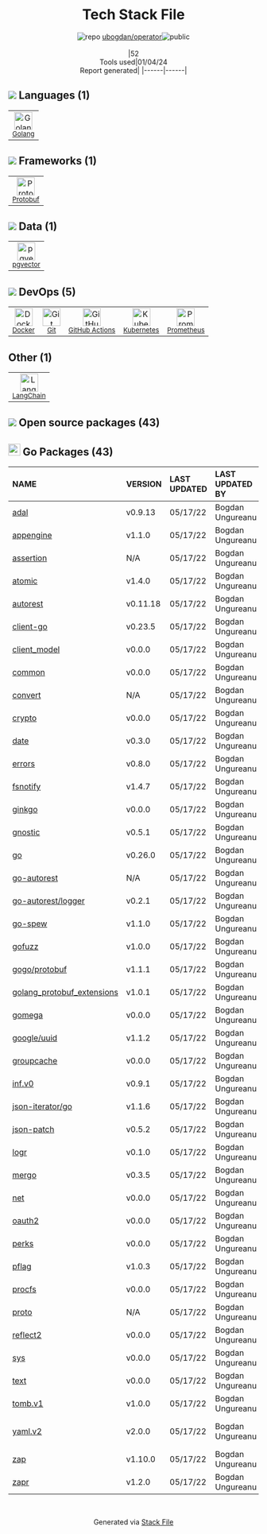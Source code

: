 <!--
&lt;--- Readme.md Snippet without images Start ---&gt;
## Tech Stack
ubogdan/operator is built on the following main stack:

- [Golang](http://golang.org/) – Languages
- [Kubernetes](http://kubernetes.io/) – Container Tools
- [Prometheus](http://prometheus.io/) – Monitoring Tools
- [Protobuf](https://developers.google.com/protocol-buffers/) – Serialization Frameworks
- [GitHub Actions](https://github.com/features/actions) – Continuous Integration
- [LangChain](https://github.com/hwchase17/langchain) – Large Language Model Tools
- [pgvector](https://github.com/pgvector/pgvector/) – Database Tools
- [Docker](https://www.docker.com/) – Virtual Machine Platforms & Containers

Full tech stack [here](/techstack.md)

&lt;--- Readme.md Snippet without images End ---&gt;

&lt;--- Readme.md Snippet with images Start ---&gt;
## Tech Stack
ubogdan/operator is built on the following main stack:

- <img width='25' height='25' src='https://img.stackshare.io/service/1005/O6AczwfV_400x400.png' alt='Golang'/> [Golang](http://golang.org/) – Languages
- <img width='25' height='25' src='https://img.stackshare.io/service/1885/21_d3cvM.png' alt='Kubernetes'/> [Kubernetes](http://kubernetes.io/) – Container Tools
- <img width='25' height='25' src='https://img.stackshare.io/service/2501/default_3cf1b307194b26782be5cb209d30360580ae5b3c.png' alt='Prometheus'/> [Prometheus](http://prometheus.io/) – Monitoring Tools
- <img width='25' height='25' src='https://img.stackshare.io/service/4393/ma2jqJKH_400x400.png' alt='Protobuf'/> [Protobuf](https://developers.google.com/protocol-buffers/) – Serialization Frameworks
- <img width='25' height='25' src='https://img.stackshare.io/service/11563/actions.png' alt='GitHub Actions'/> [GitHub Actions](https://github.com/features/actions) – Continuous Integration
- <img width='25' height='25' src='https://img.stackshare.io/service/48790/default_5b6c6b73f1ff3775c85d2a1ba954cb87e30cbf13.jpg' alt='LangChain'/> [LangChain](https://github.com/hwchase17/langchain) – Large Language Model Tools
- <img width='25' height='25' src='https://img.stackshare.io/service/109221/default_b888cdf5617d936aa6aacf130911906955508639.png' alt='pgvector'/> [pgvector](https://github.com/pgvector/pgvector/) – Database Tools
- <img width='25' height='25' src='https://img.stackshare.io/service/586/n4u37v9t_400x400.png' alt='Docker'/> [Docker](https://www.docker.com/) – Virtual Machine Platforms & Containers

Full tech stack [here](/techstack.md)

&lt;--- Readme.md Snippet with images End ---&gt;
-->
<div align="center">

# Tech Stack File
![](https://img.stackshare.io/repo.svg "repo") [ubogdan/operator](https://github.com/ubogdan/operator)![](https://img.stackshare.io/public_badge.svg "public")
<br/><br/>
|52<br/>Tools used|01/04/24 <br/>Report generated|
|------|------|
</div>

## <img src='https://img.stackshare.io/languages.svg'/> Languages (1)
<table><tr>
  <td align='center'>
  <img width='36' height='36' src='https://img.stackshare.io/service/1005/O6AczwfV_400x400.png' alt='Golang'>
  <br>
  <sub><a href="http://golang.org/">Golang</a></sub>
  <br>
  <sub></sub>
</td>

</tr>
</table>

## <img src='https://img.stackshare.io/frameworks.svg'/> Frameworks (1)
<table><tr>
  <td align='center'>
  <img width='36' height='36' src='https://img.stackshare.io/service/4393/ma2jqJKH_400x400.png' alt='Protobuf'>
  <br>
  <sub><a href="https://developers.google.com/protocol-buffers/">Protobuf</a></sub>
  <br>
  <sub></sub>
</td>

</tr>
</table>

## <img src='https://img.stackshare.io/databases.svg'/> Data (1)
<table><tr>
  <td align='center'>
  <img width='36' height='36' src='https://img.stackshare.io/service/109221/default_b888cdf5617d936aa6aacf130911906955508639.png' alt='pgvector'>
  <br>
  <sub><a href="https://github.com/pgvector/pgvector/">pgvector</a></sub>
  <br>
  <sub></sub>
</td>

</tr>
</table>

## <img src='https://img.stackshare.io/devops.svg'/> DevOps (5)
<table><tr>
  <td align='center'>
  <img width='36' height='36' src='https://img.stackshare.io/service/586/n4u37v9t_400x400.png' alt='Docker'>
  <br>
  <sub><a href="https://www.docker.com/">Docker</a></sub>
  <br>
  <sub></sub>
</td>

<td align='center'>
  <img width='36' height='36' src='https://img.stackshare.io/service/1046/git.png' alt='Git'>
  <br>
  <sub><a href="http://git-scm.com/">Git</a></sub>
  <br>
  <sub></sub>
</td>

<td align='center'>
  <img width='36' height='36' src='https://img.stackshare.io/service/11563/actions.png' alt='GitHub Actions'>
  <br>
  <sub><a href="https://github.com/features/actions">GitHub Actions</a></sub>
  <br>
  <sub></sub>
</td>

<td align='center'>
  <img width='36' height='36' src='https://img.stackshare.io/service/1885/21_d3cvM.png' alt='Kubernetes'>
  <br>
  <sub><a href="http://kubernetes.io/">Kubernetes</a></sub>
  <br>
  <sub></sub>
</td>

<td align='center'>
  <img width='36' height='36' src='https://img.stackshare.io/service/2501/default_3cf1b307194b26782be5cb209d30360580ae5b3c.png' alt='Prometheus'>
  <br>
  <sub><a href="http://prometheus.io/">Prometheus</a></sub>
  <br>
  <sub></sub>
</td>

</tr>
</table>

## Other (1)
<table><tr>
  <td align='center'>
  <img width='36' height='36' src='https://img.stackshare.io/service/48790/default_5b6c6b73f1ff3775c85d2a1ba954cb87e30cbf13.jpg' alt='LangChain'>
  <br>
  <sub><a href="https://github.com/hwchase17/langchain">LangChain</a></sub>
  <br>
  <sub></sub>
</td>

</tr>
</table>


## <img src='https://img.stackshare.io/group.svg' /> Open source packages (43)</h2>

## <img width='24' height='24' src='https://img.stackshare.io/service/21112/default_1346bbda8fe03e4dce5601323a3ca47a10c1ae36.png'/> Go Packages (43)

|NAME|VERSION|LAST UPDATED|LAST UPDATED BY|LICENSE|VULNERABILITIES|
|:------|:------|:------|:------|:------|:------|
|[adal](https://pkg.go.dev/github.com/Azure/go-autorest/autorest/adal)|v0.9.13|05/17/22|Bogdan Ungureanu |Apache-2.0|N/A|
|[appengine](https://pkg.go.dev/google.golang.org/appengine)|v1.1.0|05/17/22|Bogdan Ungureanu |Apache-2.0|N/A|
|[assertion](https://pkg.go.dev/github.com/onsi/gomega/internal/assertion)|N/A|05/17/22|Bogdan Ungureanu |MIT|N/A|
|[atomic](https://pkg.go.dev/go.uber.org/atomic)|v1.4.0|05/17/22|Bogdan Ungureanu |MIT|N/A|
|[autorest](https://pkg.go.dev/github.com/Azure/go-autorest/autorest)|v0.11.18|05/17/22|Bogdan Ungureanu |Apache-2.0|N/A|
|[client-go](https://pkg.go.dev/k8s.io/client-go)|v0.23.5|05/17/22|Bogdan Ungureanu |Apache-2.0|N/A|
|[client_model](https://pkg.go.dev/github.com/prometheus/client_model)|v0.0.0|05/17/22|Bogdan Ungureanu |Apache-2.0|N/A|
|[common](https://pkg.go.dev/github.com/prometheus/common)|v0.0.0|05/17/22|Bogdan Ungureanu |Apache-2.0|N/A|
|[convert](https://pkg.go.dev/github.com/onsi/ginkgo/ginkgo/convert)|N/A|05/17/22|Bogdan Ungureanu |MIT|N/A|
|[crypto](https://pkg.go.dev/golang.org/x/crypto)|v0.0.0|05/17/22|Bogdan Ungureanu |BSD-3-Clause|[CVE-2020-9283](https://github.com/advisories/GHSA-ffhg-7mh4-33c4) (Moderate)|
|[date](https://pkg.go.dev/github.com/Azure/go-autorest/autorest/date)|v0.3.0|05/17/22|Bogdan Ungureanu |Apache-2.0|N/A|
|[errors](https://pkg.go.dev/github.com/pkg/errors)|v0.8.0|05/17/22|Bogdan Ungureanu |BSD-2-Clause|N/A|
|[fsnotify](https://pkg.go.dev/github.com/fsnotify/fsnotify)|v1.4.7|05/17/22|Bogdan Ungureanu |BSD-3-Clause|N/A|
|[ginkgo](https://pkg.go.dev/github.com/onsi/ginkgo)|v0.0.0|05/17/22|Bogdan Ungureanu |MIT|N/A|
|[gnostic](https://pkg.go.dev/github.com/googleapis/gnostic)|v0.5.1|05/17/22|Bogdan Ungureanu |Apache-2.0|N/A|
|[go](https://pkg.go.dev/cloud.google.com/go)|v0.26.0|05/17/22|Bogdan Ungureanu |Apache-2.0|N/A|
|[go-autorest](https://pkg.go.dev/github.com/Azure/go-autorest)|N/A|05/17/22|Bogdan Ungureanu |Apache-2.0|N/A|
|[go-autorest/logger](https://pkg.go.dev/github.com/Azure/go-autorest/logger)|v0.2.1|05/17/22|Bogdan Ungureanu |Apache-2.0|N/A|
|[go-spew](https://pkg.go.dev/github.com/davecgh/go-spew)|v1.1.0|05/17/22|Bogdan Ungureanu |ISC|N/A|
|[gofuzz](https://pkg.go.dev/github.com/google/gofuzz)|v1.0.0|05/17/22|Bogdan Ungureanu |Apache-2.0|N/A|
|[gogo/protobuf](https://pkg.go.dev/github.com/gogo/protobuf)|v1.1.1|05/17/22|Bogdan Ungureanu |Other|[CVE-2021-3121](https://github.com/advisories/GHSA-c3h9-896r-86jm) (High)|
|[golang_protobuf_extensions](https://pkg.go.dev/github.com/matttproud/golang_protobuf_extensions)|v1.0.1|05/17/22|Bogdan Ungureanu |Apache-2.0|N/A|
|[gomega](https://pkg.go.dev/github.com/onsi/gomega)|v0.0.0|05/17/22|Bogdan Ungureanu |MIT|N/A|
|[google/uuid](https://pkg.go.dev/github.com/google/uuid)|v1.1.2|05/17/22|Bogdan Ungureanu |BSD-3-Clause|N/A|
|[groupcache](https://pkg.go.dev/github.com/golang/groupcache)|v0.0.0|05/17/22|Bogdan Ungureanu |Apache-2.0|N/A|
|[inf.v0](https://pkg.go.dev/gopkg.in/inf.v0)|v0.9.1|05/17/22|Bogdan Ungureanu |BSD-3-Clause|N/A|
|[json-iterator/go](https://pkg.go.dev/github.com/json-iterator/go)|v1.1.6|05/17/22|Bogdan Ungureanu |MIT|N/A|
|[json-patch](https://pkg.go.dev/github.com/evanphx/json-patch)|v0.5.2|05/17/22|Bogdan Ungureanu |BSD-3-Clause|N/A|
|[logr](https://pkg.go.dev/github.com/go-logr/logr)|v0.1.0|05/17/22|Bogdan Ungureanu |Apache-2.0|N/A|
|[mergo](https://pkg.go.dev/github.com/imdario/mergo)|v0.3.5|05/17/22|Bogdan Ungureanu |BSD-3-Clause|N/A|
|[net](https://pkg.go.dev/golang.org/x/net)|v0.0.0|05/17/22|Bogdan Ungureanu |BSD-3-Clause|N/A|
|[oauth2](https://pkg.go.dev/golang.org/x/oauth2)|v0.0.0|05/17/22|Bogdan Ungureanu |BSD-3-Clause|N/A|
|[perks](https://pkg.go.dev/github.com/beorn7/perks)|v0.0.0|05/17/22|Bogdan Ungureanu |MIT|N/A|
|[pflag](https://pkg.go.dev/github.com/spf13/pflag)|v1.0.3|05/17/22|Bogdan Ungureanu |BSD-3-Clause|N/A|
|[procfs](https://pkg.go.dev/github.com/prometheus/procfs)|v0.0.0|05/17/22|Bogdan Ungureanu |Apache-2.0|N/A|
|[proto](https://pkg.go.dev/github.com/golang/protobuf/proto)|N/A|05/17/22|Bogdan Ungureanu |BSD-3-Clause|N/A|
|[reflect2](https://pkg.go.dev/github.com/modern-go/reflect2)|v0.0.0|05/17/22|Bogdan Ungureanu |Apache-2.0|N/A|
|[sys](https://pkg.go.dev/golang.org/x/sys)|v0.0.0|05/17/22|Bogdan Ungureanu |BSD-3-Clause|N/A|
|[text](https://pkg.go.dev/golang.org/x/text)|v0.0.0|05/17/22|Bogdan Ungureanu |BSD-3-Clause|N/A|
|[tomb.v1](https://pkg.go.dev/gopkg.in/tomb.v1)|v1.0.0|05/17/22|Bogdan Ungureanu |N/A|N/A|
|[yaml.v2](https://pkg.go.dev/gopkg.in/yaml.v2)|v2.0.0|05/17/22|Bogdan Ungureanu |LGPL-3.0|[CVE-2019-11254](https://github.com/advisories/GHSA-wxc4-f4m6-wwqv) (Moderate)|
|[zap](https://pkg.go.dev/go.uber.org/zap)|v1.10.0|05/17/22|Bogdan Ungureanu |MIT|N/A|
|[zapr](https://pkg.go.dev/github.com/go-logr/zapr)|v1.2.0|05/17/22|Bogdan Ungureanu |Apache-2.0|N/A|

<br/>
<div align='center'>

Generated via [Stack File](https://github.com/marketplace/stack-file)
